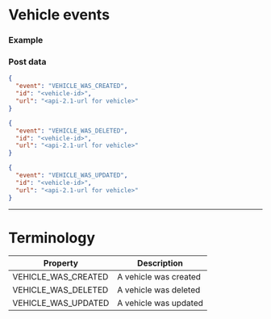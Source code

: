 # Vehicle events

### Example



### Post data


```JSON
{  
  "event": "VEHICLE_WAS_CREATED",
  "id": "<vehicle-id>",
  "url": "<api-2.1-url for vehicle>"
}
```
```JSON
{  
  "event": "VEHICLE_WAS_DELETED",
  "id": "<vehicle-id>",
  "url": "<api-2.1-url for vehicle>"
}
```
```JSON
{  
  "event": "VEHICLE_WAS_UPDATED",
  "id": "<vehicle-id>",
  "url": "<api-2.1-url for vehicle>"
}
```

---

# Terminology

|Property             |Description|
|---------------------|-----------|
|VEHICLE_WAS_CREATED|A vehicle was created|
|VEHICLE_WAS_DELETED|A vehicle was deleted|
|VEHICLE_WAS_UPDATED|A vehicle was updated|
